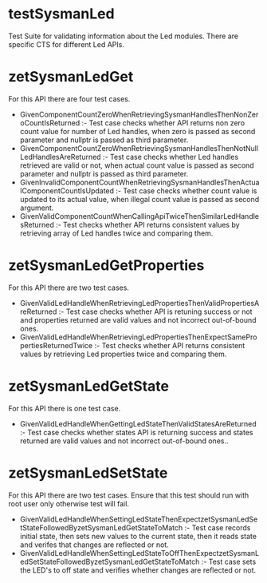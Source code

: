 # testSysmanLed

Test Suite for validating information about the Led modules. There are specific CTS for different Led APIs.

# zetSysmanLedGet
For this API there are four test cases.
* GivenComponentCountZeroWhenRetrievingSysmanHandlesThenNonZeroCountIsReturned :- Test case checks whether API returns non zero count value for number of Led handles, when zero is passed as second parameter and nullptr is passed as third parameter.
* GivenComponentCountZeroWhenRetrievingSysmanHandlesThenNotNullLedHandlesAreReturned :- Test case checks whether Led handles retrieved are valid or not, when actual count value is passed as second parameter and nullptr is passed as third parameter.
* GivenInvalidComponentCountWhenRetrievingSysmanHandlesThenActualComponentCountIsUpdated :- Test case checks whether count value is updated to its actual value, when illegal count value is passed as second argument.
* GivenValidComponentCountWhenCallingApiTwiceThenSimilarLedHandlesReturned :- Test checks whether API returns consistent values by retrieving array of Led handles twice and comparing them.

# zetSysmanLedGetProperties
For this API there are two test cases.
* GivenValidLedHandleWhenRetrievingLedPropertiesThenValidPropertiesAreReturned :- Test case checks whether API is retuning success or not and properties returned are valid values and not incorrect out-of-bound ones.
* GivenValidLedHandleWhenRetrievingLedPropertiesThenExpectSamePropertiesReturnedTwice :- Test checks whether API returns consistent values by retrieving Led properties twice and comparing them.
# zetSysmanLedGetState
For this API there is one test case.
* GivenValidLedHandleWhenGettingLedStateThenValidStatesAreReturned :- Test case checks whether states API is returning success and states returned are valid values and not incorrect out-of-bound ones..
# zetSysmanLedSetState
For this API there are two test cases. Ensure that this test should run with root user only otherwise test will fail.
* GivenValidLedHandleWhenSettingLedStateThenExpectzetSysmanLedSetStateFollowedByzetSysmanLedGetStateToMatch :- Test case records initial state, then sets new values to the current state, then it reads state and verifes that changes are reflected or not.
* GivenValidLedHandleWhenSettingLedStateToOffThenExpectzetSysmanLedSetStateFollowedByzetSysmanLedGetStateToMatch :- Test case sets the LED's to off state and verifies whether changes are reflected or not.

